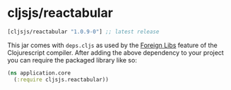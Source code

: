 # cljsjs/reactabular

[](dependency)
```clojure
[cljsjs/reactabular "1.0.9-0"] ;; latest release
```
[](/dependency)

This jar comes with `deps.cljs` as used by the [Foreign Libs][flibs] feature
of the Clojurescript compiler. After adding the above dependency to your project
you can require the packaged library like so:

```clojure
(ns application.core
  (:require cljsjs.reactabular))
```

[flibs]: https://github.com/clojure/clojurescript/wiki/Packaging-Foreign-Dependencies
